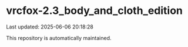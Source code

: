 # vrcfox-2.3_body_and_cloth_edition

Last updated: 2025-06-06 20:18:28

This repository is automatically maintained.
